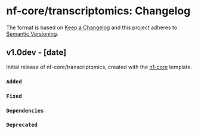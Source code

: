 # nf-core/transcriptomics: Changelog

The format is based on [Keep a Changelog](https://keepachangelog.com/en/1.0.0/)
and this project adheres to [Semantic Versioning](https://semver.org/spec/v2.0.0.html).

## v1.0dev - [date]

Initial release of nf-core/transcriptomics, created with the [nf-core](https://nf-co.re/) template.

### `Added`

### `Fixed`

### `Dependencies`

### `Deprecated`
